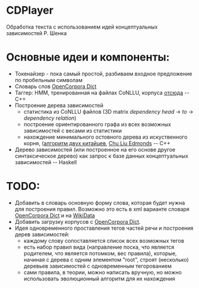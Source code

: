 # CDPlayer

Обработка текста с использованием идей концептуальных зависимостей Р. Шенка

# Основные идеи и компоненты:

- Токенайзер - пока самый простой, разбиваем входное предложение по пробельным символам
- Словарь слов [OpenCorpora Dict](https://opencorpora.org)
- Таггер: HMM, тренированная на файлах CoNLLU, корпуса [отсюда](https://github.com/natasha/corus) -- C++
- Построение дерева зависимостей
    - статистика из CoNLLU файлов (3D matrix *dependency head* -> *to* -> *dependency relation*)
    - построение ориентированного графа из всех возможных зависимостей с весами из статистики
    - нахождение минимального остовного дерева из искуственного корня, ([алгоритм двух китайцев](https://codeforces.com/blog/entry/20079), [Chu Liu Edmonds](https://en.wikipedia.org/wiki/Edmonds%27_algorithm) -- C++
- Дерево зависимостей (или построенное на его основе другое синтаксическое дерево) как запрос к базе данных концептуальных зависимостей -- Haskell

# TODO:

- Добавить в словарь основную форму слова, которая будет нужна для построения правил. Возможно это есть в xml варианте словаря [OpenCorpora Dict](https://opencorpora.org) и на [WikiData](https://www.wikidata.org)
- Добавить загрузку корпусов с [OpenCorpora Dict](https://opencorpora.org).
- Идея одновременного проставления тегов частей речи и построения дерев зависимостей:
    - каждому слову сопоставляется список всех возможных тегов
    - есть набор правил вида (направление поска, что является родителем, что является потомком, вес правила), которые, начиная с дерева с одним элементом "root", строят (несколько) деревьев зависимостей с одновременным тегорованием
    - сами правила, в теории, можно написать вручную, но можно использовать эволюционный алгоритм для их нахождения
